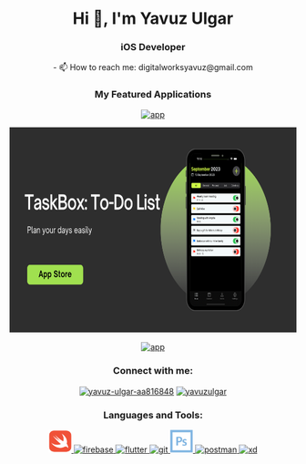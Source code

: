 <h1 align="center">Hi 👋, I'm Yavuz Ulgar</h1>
<h3 align="center">iOS Developer</h3>
<p align="center">
- 📫 How to reach me: digitalworksyavuz@gmail.com
</p>
<h3 align="center">My Featured Applications</h3>
<p align="center">
<a href="https://apps.apple.com/us/app/wordlab-learn-english-words/id6469453478" target="_blank" rel="noreferrer"> <img src="https://github.com/devyavuzulgar/devyavuzulgar/assets/121100438/9219dbed-f2bb-4cd7-be24-34720bcd68de" alt="app" width="720" height="360"/> </a> </p>
<p align="center">
<a href="https://apps.apple.com/app/taskbox-to-do-list-tasks/id6463778616" target="_blank" rel="noreferrer"> <img src="https://github.com/devyavuzulgar/devyavuzulgar/blob/main/taskbox2.png?raw=true" alt="app" width="720" height="360"/> </a> </p>
<p align="center">
<a href="https://apps.apple.com/us/app/lantra-learn-english/id6450149905" target="_blank" rel="noreferrer"> <img src="https://github-production-user-asset-6210df.s3.amazonaws.com/121100438/245253431-45a74643-2531-46a7-b2d6-a8c213a5f24e.png" alt="app" width="720" height="360"/> </a> </p>
<h3 align="center">Connect with me:</h3>
<p align="center">
<a href="https://linkedin.com/in/yavuz-ulgar-aa816848" target="blank"><img align="center" src="https://raw.githubusercontent.com/rahuldkjain/github-profile-readme-generator/master/src/images/icons/Social/linked-in-alt.svg" alt="yavuz-ulgar-aa816848" height="30" width="40" /></a>
<a href="https://instagram.com/yavuzulgar" target="blank"><img align="center" src="https://raw.githubusercontent.com/rahuldkjain/github-profile-readme-generator/master/src/images/icons/Social/instagram.svg" alt="yavuzulgar" height="30" width="40" /></a>
</p>

<h3 align="center">Languages and Tools:</h3>
<p align="center"> <a href="https://developer.apple.com/swift/" target="_blank" rel="noreferrer"> <img src="https://raw.githubusercontent.com/devicons/devicon/master/icons/swift/swift-original.svg" alt="swift" width="40" height="40"/> </a> <a href="https://firebase.google.com/" target="_blank" rel="noreferrer"> <img src="https://www.vectorlogo.zone/logos/firebase/firebase-icon.svg" alt="firebase" width="40" height="40"/> </a> <a href="https://flutter.dev" target="_blank" rel="noreferrer"> <img src="https://www.vectorlogo.zone/logos/flutterio/flutterio-icon.svg" alt="flutter" width="40" height="40"/> </a> <a href="https://git-scm.com/" target="_blank" rel="noreferrer"> <img src="https://www.vectorlogo.zone/logos/git-scm/git-scm-icon.svg" alt="git" width="40" height="40"/> </a> <a href="https://www.photoshop.com/en" target="_blank" rel="noreferrer"> <img src="https://raw.githubusercontent.com/devicons/devicon/master/icons/photoshop/photoshop-line.svg" alt="photoshop" width="40" height="40"/> </a> <a href="https://postman.com" target="_blank" rel="noreferrer"> <img src="https://www.vectorlogo.zone/logos/getpostman/getpostman-icon.svg" alt="postman" width="40" height="40"/> </a>  <a href="https://www.adobe.com/products/xd.html" target="_blank" rel="noreferrer"> <img src="https://cdn.worldvectorlogo.com/logos/adobe-xd.svg" alt="xd" width="40" height="40"/> </a> </p>

